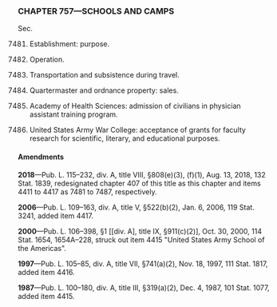 ### **CHAPTER 757—SCHOOLS AND CAMPS** ###

Sec.

7481. Establishment: purpose.

7482. Operation.

7483. Transportation and subsistence during travel.

7484. Quartermaster and ordnance property: sales.

7486. Academy of Health Sciences: admission of civilians in physician assistant training program.

7487. United States Army War College: acceptance of grants for faculty research for scientific, literary, and educational purposes.

#### Amendments ####

**2018**—Pub. L. 115–232, div. A, title VIII, §808(e)(3), (f)(1), Aug. 13, 2018, 132 Stat. 1839, redesignated chapter 407 of this title as this chapter and items 4411 to 4417 as 7481 to 7487, respectively.

**2006**—Pub. L. 109–163, div. A, title V, §522(b)(2), Jan. 6, 2006, 119 Stat. 3241, added item 4417.

**2000**—Pub. L. 106–398, §1 [[div. A], title IX, §911(c)(2)], Oct. 30, 2000, 114 Stat. 1654, 1654A–228, struck out item 4415 "United States Army School of the Americas".

**1997**—Pub. L. 105–85, div. A, title VII, §741(a)(2), Nov. 18, 1997, 111 Stat. 1817, added item 4416.

**1987**—Pub. L. 100–180, div. A, title III, §319(a)(2), Dec. 4, 1987, 101 Stat. 1077, added item 4415.